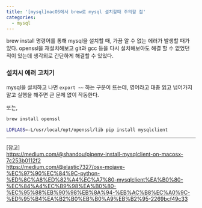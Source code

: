 ```yaml
---
title: '[mysql]macOS에서 brew로 mysql 설치할때 주의할 점'
categories:
  - mysql
---
```


brew install 명령어를 통해 mysql을 설치할 때, 가끔 알 수 없는 에러가 발생할 때가 있다. openssl을 재설치해보고 git과 gcc 등을 다시 설치해보아도 해결 할 수 없었던 적이 있는데 생각외로 간단하게 해결할 수 있었다.

### 설치시 에러 고치기

mysql을 설치하고 나면 `export ~~` 하는 구문이 뜨는데, 영어라고 대충 읽고 넘어가지 말고 실행을 해주면 큰 문제 없이 작동한다.

또는,

```sh
brew install openssl

LDFLAGS=-L/usr/local/opt/openssl/lib pip install mysqlclient
```

---  
[참고]  
https://medium.com/@shandou/pipenv-install-mysqlclient-on-macosx-7c253b0112f2  
https://medium.com/@elastic7327/osx-mojave-%EC%97%90%EC%84%9C-python-%ED%8C%A8%ED%82%A4%EC%A7%80-mysqlclient%EA%B0%80-%EC%84%A4%EC%B9%98%EA%B0%80-%EC%95%88%EB%90%98%EB%8A%94-%EB%AC%B8%EC%A0%9C-%ED%95%B4%EA%B2%B0%EB%B0%A9%EB%B2%95-2269bcf49c33